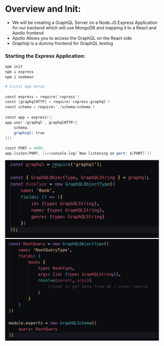 # Overview and Init:
- We will be creating a GraphQL Server on a Node.JS Express Application for our backend which will use MongoDB and mapping it to a React and Apollo frontend
- Apollo Allows you to access the GraphQL on the React side
- Graphiql is a dummy frontend for GraphQL testing

### Starting the Express Application:
```s
npm init
npm i express
npm i nodemon
```

```s
# Inital App Setup

const express = require('express')
const {graphqlHTTP} = require('express-graphql')
const schema = require('./schema/schema')

const app = express();
app.use('/graphql', graphqlHTTP({
    schema,
    graphiql: true
}))

const PORT = 4000;
app.listen(PORT, ()=>console.log(`Now listening on port: ${PORT}`))
```

![Building a Schema](./assets/sc.png)
![Root Querys](./assets/rc.png)